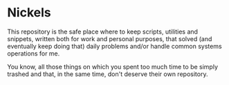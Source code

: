 # Nickels

This repository is the safe place where to keep scripts, utilities and snippets, written both for work and personal purposes, that solved (and eventually keep doing that) daily problems and/or handle common systems operations for me.

You know, all those things on which you spent too much time to be simply trashed and that, in the same time, don't deserve their own repository.